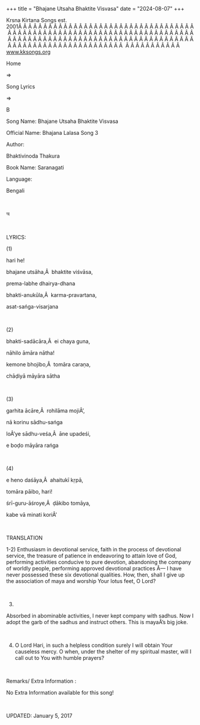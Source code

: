 +++ 
title = "Bhajane Utsaha Bhaktite Visvasa"
date = "2024-08-07"
+++

Krsna Kirtana Songs est. 2001Â Â Â Â Â Â Â Â Â Â Â Â Â Â Â Â Â Â Â Â Â Â Â Â Â Â Â Â Â Â Â Â Â Â Â Â Â Â Â Â Â Â Â Â Â Â Â Â Â Â Â Â Â Â Â Â Â Â Â Â Â Â Â Â Â Â Â Â Â Â Â Â Â Â Â Â Â Â Â Â Â Â Â Â Â Â Â Â Â Â Â Â Â Â Â Â Â Â Â Â Â Â Â Â Â Â Â Â Â Â Â Â Â Â Â Â Â Â Â Â Â Â Â Â Â Â Â Â Â Â Â Â  Â Â Â Â Â Â Â Â Â Â Â  
www.kksongs.org








Home
 
⇒
 
Song Lyrics
 
⇒
 
B


Song
Name: Bhajane Utsaha Bhaktite Visvasa


Official
Name: Bhajana Lalasa Song 3


Author:

Bhaktivinoda
Thakura


Book
Name: 
Saranagati


Language:

Bengali


 








অ








 


LYRICS:


(1)


hari
he!


bhajane
utsāha,Â  bhaktite viśvāsa,


prema-labhe
dhairya-dhana


bhakti-anukūla,Â 
karma-pravartana,


asat-sańga-visarjana


 


(2)


bhakti-sadācāra,Â 
ei chaya guna,


nāhilo
āmāra nātha!


kemone
bhojibo,Â  tomāra caraṇa,


chāḍiyā
māyāra sātha


 


(3)


garhita
ācāre,Â  rohilāma mojiÂ’,


nā
korinu sādhu-sańga


loÂ’ye
sādhu-veśa,Â  āne upadeśi,


e
boḍo māyāra rańga


 


(4)


e
heno daśāya,Â  ahaitukī kṛpā,


tomāra
pāibo, hari!


śrī-guru-āśroye,Â 
ḍākibo tomāya,


kabe
vā minati koriÂ’


 


TRANSLATION


1-2)
Enthusiasm in devotional service, faith in the process of devotional service,
the treasure of patience in endeavoring to attain love of God, performing
activities conducive to pure devotion, abandoning the company of worldly
people, performing approved devotional practices Â— I have never possessed these
six devotional qualities. How, then, shall I give up the association of maya
and worship Your lotus feet, O Lord?


 


3)
Absorbed in abominable activities, I never kept company with sadhus. Now I
adopt the garb of the sadhus and instruct others. This is mayaÂ’s big joke.


 


4) O
Lord Hari, in such a helpless condition surely I will obtain Your causeless
mercy. O when, under the shelter of my spiritual master, will I call out to You
with humble prayers?


 


Remarks/ Extra Information
: 


No
Extra Information available for this song!


 


UPDATED:
 January 5, 2017